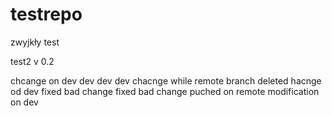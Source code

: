 testrepo
========
zwyjkły test

test2
v 0.2


chcange on dev
dev dev dev
chacnge while remote branch deleted
hacnge od dev
fixed bad change
fixed bad change puched on remote
modification on dev